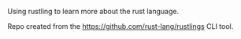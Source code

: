 Using rustling to learn more about the rust language.

Repo created from the https://github.com/rust-lang/rustlings CLI tool.

